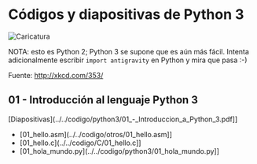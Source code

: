 # Códigos y diapositivas de Python 3

![Caricatura](http://imgs.xkcd.com/comics/python.png)

NOTA: esto es Python 2; Python 3 se supone que es aún más fácil. Intenta adicionalmente escribir  `import antigravity` en Python y mira que pasa :-)

Fuente: http://xkcd.com/353/


## 01 - Introducción al lenguaje Python 3
[Diapositivas](../../codigo/python3/01_-_Introduccion_a_Python_3.pdf]]
- [01_hello.asm](../../codigo/otros/01_hello.asm]]
- [01_hello.c](../../codigo/C/01_hello.c]]
- [01_hola_mundo.py](../../codigo/python3/01_hola_mundo.py]]

